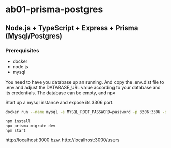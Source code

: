 # ab01-prisma-postgres
## Node.js + TypeScript + Express + Prisma (Mysql/Postgres)

### Prerequisites
- docker
- node.js
- mysql

You need to have you database up an running. And copy the .env.dist file to .env and adjust the DATABASE_URL value according to your database and its credentials. The database can be empty, and npx 

Start up a mysql instance and expose its 3306 port.
```bash
docker run --name mysql -e MYSQL_ROOT_PASSWORD=password -p 3306:3306 -d mysql:8.2.0
```

```bash
npm install
npx prisma migrate dev
npm start
```

http://localhost:3000 bzw. http://localhost:3000/users
